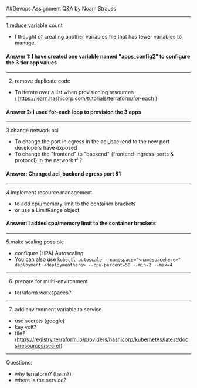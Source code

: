 ##Devops Assignment Q&A
by Noam Strauss


----
1.reduce variable count

- I thought of creating another variables file that has fewer variables to manage.
#### Answer 1: I have created one variable named "apps_config2" to configure the 3 tier app values ####

----
2. remove duplicate code
- To iterate over a list when provisioning resources  
 ( https://learn.hashicorp.com/tutorials/terraform/for-each )
#### Answer 2: I used for-each loop to provision the 3 apps ####


----
3.change network acl
- To change the port in egress in the acl_backend to the new port developers have exposed
- To change the "frontend" to "backend" {frontend-ingress-ports & protocol} in the network.tf ? 
#### Answer: Changed acl_backend egress port 81 ####


----
4.implement resource management
- to add cpu/memory limit to the container brackets
- or use a LimitRange object
#### Answer: I added cpu/memory limit to the container brackets ####

----
5.make scaling possible
- configure (HPA) Autoscaling 
- You can also use `kubectl autoscale --namespace="<namespacehere>" deployment <deploymenthere> --cpu-percent=50
 --min=2 --max=4`

----
6. prepare for multi-environment
- terraform workspaces?

----
7. add environment variable to service
- use secrets (google)
- key volt?
- file?
(https://registry.terraform.io/providers/hashicorp/kubernetes/latest/docs/resources/secret)

------------------------------------
Questions:
- why terraform? (helm?)
- where is the service?
